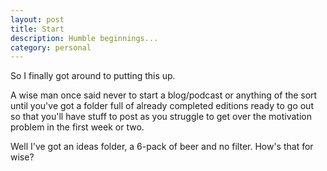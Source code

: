 ```yaml
---
layout: post
title: Start
description: Humble beginnings...
category: personal
---
```


So I finally got around to putting this up.

A wise man once said never to start a blog/podcast or anything of the sort until you've got a folder full of already completed editions ready to go out so that you'll have stuff to post as you struggle to get over the motivation problem in the first week or two.

Well I've got an ideas folder, a 6-pack of beer and no filter. How's that for wise?
